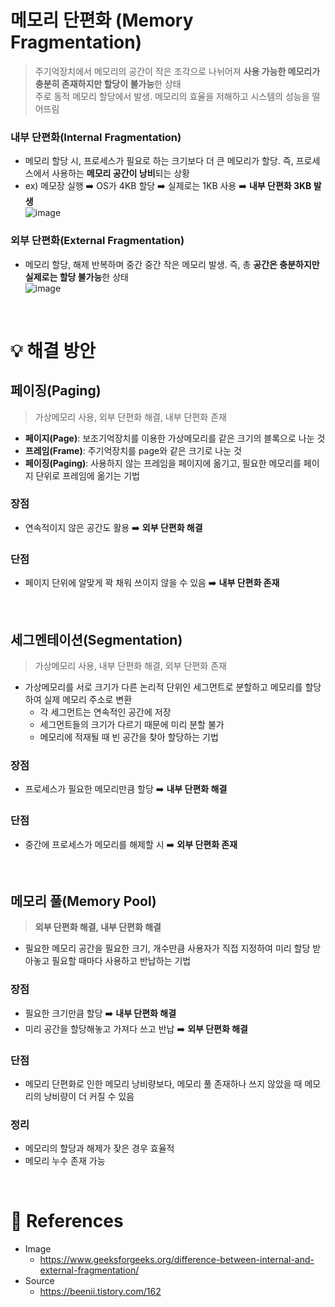# 메모리 단편화 (Memory Fragmentation)
> 주기억장치에서 메모리의 공간이 작은 조각으로 나뉘어져 **사용 가능한 메모리가 충분히 존재하지만 할당이 불가능**한 상태<br>
주로 동적 메모리 할당에서 발생. 메모리의 효율을 저해하고 시스템의 성능을 떨어뜨림<br>
### 내부 단편화(Internal Fragmentation)</b>
  - 메모리 할당 시, 프로세스가 필요로 하는 크기보다 더 큰 메모리가 할당. 즉, 프로세스에서 사용하는 **메모리 공간이 낭비**되는 상황
  - ex) 메모장 실행 ➡️ OS가 4KB 할당 ➡️ 실제로는 1KB 사용 ➡️ **내부 단편화 3KB 발생**
    <br>
    ![image](https://github.com/AucSuSu/CS-study/assets/64372881/d77c55a5-70de-464e-abf5-ef4ca5af4175)

### 외부 단편화(External Fragmentation)</b>
  - 메모리 할당, 해제 반복하며 중간 중간 작은 메모리 발생. 즉, 총 **공간은 충분하지만 실제로는 할당 불가능**한 상태
    <br>
    ![image](https://github.com/AucSuSu/CS-study/assets/64372881/28f602fe-3bc2-4b1a-a89f-cf48762bbb56)
<br>

# 💡 해결 방안
## 페이징(Paging)
> 가상메모리 사용, 외부 단편화 해결, 내부 단편화 존재
- **페이지(Page)**: 보조기억장치를 이용한 가상메모리를 같은 크기의 블록으로 나눈 것
- **프레임(Frame)**: 주기억장치를 page와 같은 크기로 나눈 것
- **페이징(Paging)**: 사용하지 않는 프레임을 페이지에 옮기고, 필요한 메모리를 페이지 단위로 프레임에 옮기는 기법
### 장점
- 연속적이지 않은 공간도 활용 ➡️ **외부 단편화 해결**
### 단점
- 페이지 단위에 알맞게 꽉 채워 쓰이지 않을 수 있음 ➡️ **내부 단편화 존재**
<br>

## 세그멘테이션(Segmentation)
> 가상메모리 사용, 내부 단편화 해결, 외부 단편화 존재
- 가상메모리를 서로 크기가 다른 논리적 단위인 세그먼트로 분할하고 메모리를 할당하여 실제 메모리 주소로 변환
  - 각 세그먼트는 연속적인 공간에 저장
  - 세그먼트들의 크기가 다르기 때문에 미리 분할 불가
  - 메모리에 적재될 때 빈 공간을 찾아 할당하는 기법
### 장점
- 프로세스가 필요한 메모리만큼 할당 ➡️ **내부 단편화 해결**
### 단점
- 중간에 프로세스가 메모리를 해제할 시 ➡️ **외부 단편화 존재**
<br>

## 메모리 풀(Memory Pool)
> **외부 단편화 해결, 내부 단편화 해결**
- 필요한 메모리 공간을 필요한 크기, 개수만큼 사용자가 직접 지정하여 미리 할당 받아놓고 필요할 때마다 사용하고 반납하는 기법
### 장점
- 필요한 크기만큼 할당 ➡️ **내부 단편화 해결**
- 미리 공간을 할당해놓고 가져다 쓰고 반납 ➡️ **외부 단편화 해결**
### 단점
- 메모리 단편화로 인한 메모리 낭비량보다, 메모리 풀 존재하나 쓰지 않았을 때 메모리의 낭비량이 더 커질 수 있음
### 정리
- 메모리의 할당과 해제가 잦은 경우 효율적
- 메모리 누수 존재 가능
<br>
  
# :round_pushpin: References
- Image
  - https://www.geeksforgeeks.org/difference-between-internal-and-external-fragmentation/
- Source
  - https://beenii.tistory.com/162
